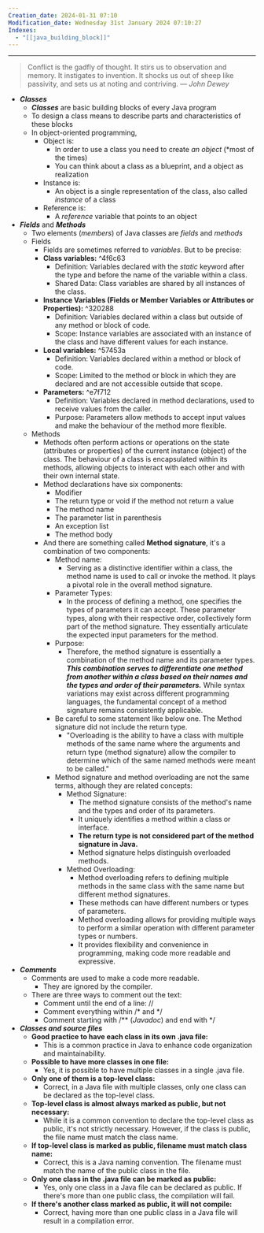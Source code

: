 ```yaml
---
Creation_date: 2024-01-31 07:10
Modification_date: Wednesday 31st January 2024 07:10:27
Indexes:
  - "[[java_building_block]]"
---
```



----

> Conflict is the gadfly of thought. It stirs us to observation and memory. It instigates to invention. It shocks us out of sheep like passivity, and sets us at noting and contriving.
> — <cite>John Dewey</cite>

- ***Classes***
	- ***Classes*** are basic building blocks of every Java program
	- To design a class means to describe parts and characteristics of these blocks 
	- In object-oriented programming,
		- Object is: 
			- In order to use a class you need to create *an object* (*most of the times)
			- You can think about a class as a blueprint, and a object as realization
		- Instance is:
			- An object is a single representation of the class, also called *instance* of a class
		- Reference is:
			- A *reference* variable that points to an object
- ***Fields*** and ***Methods***
	- Two elements (*members*) of Java classes are *fields* and *methods*
	- Fields
		- Fields are sometimes referred to *variables*. But to be precise:
		- **Class variables:** ^4f6c63
			- Definition: Variables declared with the *static* keyword after the type and before the name of the variable within a class.
			- Shared Data: Class variables are shared by all instances of the class.
		- **Instance Variables (Fields or Member Variables or Attributes or Properties):** ^320288
			- Definition: Variables declared within a class but outside of any method or block of code.
			- Scope: Instance variables are associated with an instance of the class and have different values for each instance.
		- **Local variables:** ^57453a
			- Definition: Variables declared within a method or block of code.
			- Scope: Limited to the method or block in which they are declared and are not accessible outside that scope.
		- **Parameters:** ^e7f712
			- Definition: Variables declared in method declarations, used to receive values from the caller.
			- Purpose: Parameters allow methods to accept input values and make the behaviour of the method more flexible.
	- Methods
		- Methods often perform actions or operations on the state (attributes or properties) of the current instance (object) of the class. The behaviour of a class is encapsulated within its methods, allowing objects to interact with each other and with their own internal state.
		- Method declarations have six components:
			- Modifier
			- The return type or void if the method not return a value
			- The method name
			- The parameter list in parenthesis
			- An exception list
			- The method body
		- And there are something called **Method signature**, it's a combination of two components:
			- Method name: 
				- Serving as a distinctive identifier within a class, the method name is used to call or invoke the method. It plays a pivotal role in the overall method signature.
			- Parameter Types:
				- In the process of defining a method, one specifies the types of parameters it can accept. These parameter types, along with their respective order, collectively form part of the method signature. They essentially articulate the expected input parameters for the method.
			- Purpose:
				- Therefore, the method signature is essentially a combination of the method name and its parameter types. ***This combination serves to differentiate one method from another within a class based on their names and the types and order of their parameters.*** While syntax variations may exist across different programming languages, the fundamental concept of a method signature remains consistently applicable.
			-  Be careful to some statement like below one. The Method signature did not include the return type.
				- "Overloading is the ability to have a class with multiple methods of the same name where the arguments and return type (method signature) allow the compiler to determine which of the same named methods were meant to be called."
			- Method signature and method overloading are not the same terms, although they are related concepts:
				- Method Signature:
					- The method signature consists of the method's name and the types and order of its parameters.
					- It uniquely identifies a method within a class or interface.
					- **The return type is not considered part of the method signature in Java.**
					- Method signature helps distinguish overloaded methods.
				- Method Overloading:
					- Method overloading refers to defining multiple methods in the same class with the same name but different method signatures.
					- These methods can have different numbers or types of parameters.
					- Method overloading allows for providing multiple ways to perform a similar operation with different parameter types or numbers.
					- It provides flexibility and convenience in programming, making code more readable and expressive.
- ***Comments***
	- Comments are used to make a code more readable.
		- They are ignored by the compiler.
	- There are three ways to comment out the text:
		- Comment until the end of a line: //
		- Comment everything within /* and \*/
		- Comment starting with /** (*Javadoc*) and end with \*/
- ***Classes and source files***
	- **Good practice to have each class in its own .java file:**
	    - This is a common practice in Java to enhance code organization and maintainability.
	- **Possible to have more classes in one file:**
	    - Yes, it is possible to have multiple classes in a single .java file.
	- **Only one of them is a top-level class:**
	    - Correct, in a Java file with multiple classes, only one class can be declared as the top-level class.
	- **Top-level class is almost always marked as public, but not necessary:**
	    - While it is a common convention to declare the top-level class as public, it's not strictly necessary. However, if the class is public, the file name must match the class name.
	- **If top-level class is marked as public, filename must match class name:**
	    - Correct, this is a Java naming convention. The filename must match the name of the public class in the file.
	- **Only one class in the .java file can be marked as public:**
	    - Yes, only one class in a Java file can be declared as public. If there's more than one public class, the compilation will fail.
	- **If there's another class marked as public, it will not compile:**
	    - Correct, having more than one public class in a Java file will result in a compilation error.